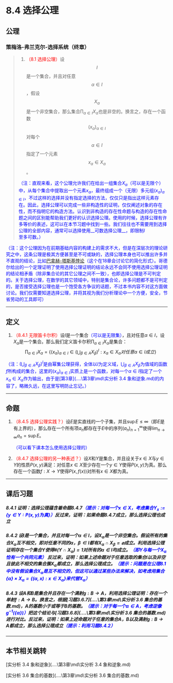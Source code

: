 # 8.4 选择公理

## 公理

### 策梅洛-弗兰克尔-选择系统（终章）

>1. <font color=red>（8.1 选择公理）</font>设$$I$$是一个集合，并且对任意$$\alpha\in I$$，假设$$X_\alpha$$是一个非空集合，那么集合$\displaystyle\prod_{\alpha\in I}X_\alpha$也是非空的。换言之，存在一个函数$$(x_\alpha)_{\alpha\in I}$$对每个$$\alpha\in I$$指定了一个元素$$x_\alpha\in X_\alpha$$。 
>
>   <font color=blue>（注：直观来看，这个公理允许我们在给出一组集合$X_\alpha$（可以是无限个）中，从每个集合中提取出一个元素$x_\alpha$，最终组成一个（无限）多元组$(x_\alpha)_{\alpha\in I}$，不过这样的选择并没有指定选择的方法，仅仅只是指出这样元素存在。因此，选择公理可以完成一些非构造性的证明，仅仅阐述对象的存在性，而不指明它的构造方法。认识到非构造的存在性命题与构造的存在性命题之间的区别能帮助我们更好的认识选择公理。使用的时候，选择公理有许多等价的表述，这可以在本节习题中找到一些。我们往往也不需要用到选择公理的全部内容，通常可以选择使用__可数选择公理__，即限制$I$至多可数。）</font>

<font color=blue>（注：这个公理因为在前期基础内容的构建上的需求不大，但是在深层次的理论研究之中，这条公理是极其方便甚至是不可或缺的，选择公理本身也可以推出许多并不直观的结论，比如[巴拿赫-塔斯基悖论](https://en.m.wikipedia.org/wiki/Banach%E2%80%93Tarski_paradox)（这个在18章会讨论它的简化形式）。哥德尔给出的一个定理证明了使用选择公理证明的结论永远不会同不使用选择公理证明的结论相矛盾（除非集合论的其它公理之间不一致），也即选择公理是不可判定的。关于选择公理，在数学的其它领域中，特别是集合论，许多问题都不是可判定的，是否接受选择公理也是一个饱受各方争议的话题，不过本书内容不对这方面做讨论。我们仅需要知道选择公理，并将其视为我们分析理论中一个方便，安全，节省劳动的工具即可）</font>

---

## 定义

1. <font color=red>（8.4.1 无限笛卡尔积）</font>设$I$是一个集合<font color=blue>（可以是无限集）</font>，且对任意$\alpha\in I$，设$X_\alpha$是一个集合。那么我们定义笛卡尔积$\displaystyle\prod_{\alpha\in I}X_\alpha$是集合：
   $$
   \prod_{\alpha\in I}X_\alpha=\left\{(x_\alpha)_{\alpha\in I}\in\left(\bigcup_{\beta\in A}X_\beta\right)^I:x_\alpha\in X_\alpha 对任意\alpha\in I成立\right\}
   $$

<font color=blue>（注：$\displaystyle\left(\bigcup_{\beta\in A}X_\beta\right)^I$是由幂集公理获得，全体以$I$为定义域，$\displaystyle\bigcup_{\beta\in A}X_\beta$为值域的函数$f$所构成的集合，这里的$(x_\alpha)_{\alpha\in I}$实质上是一个函数，对每一个$\alpha\in I$指定了一个$x_\alpha\in X_\alpha$作为输出，由于是[第3章](..\..\第3章\md\实分析 3.4 象和逆象.md)的内容了，略微久远，在这里写明防止忘记。）</font>

---

## 命题

1. <font color=red>（8.4.5 选择公理实践？）</font>设$E$是实直线的一个子集，并且$\sup E\leq \infty$（即$E$是有上界的），那么存在一个所有项$a_n$都存在于$E$中的序列$(a_n)_{n=1}^\infty$使得$\displaystyle\lim_{n\rightarrow\infty}a_n=\sup E$。

   <font color=blue>（可以看下课本怎么使用选择公理的）</font>

2. <font color=red>（8.4.7 选择公理的另一种表述？）</font>设$X$和$Y$是集合，并且设关于$x\in X$与$y\in Y$的性质$P(x,y)$满足：对任意$x\in X$至少存在一个$y\in Y$使得$P(x,y)$为真。那么存在一个函数$f:X\rightarrow Y$使得$P(x,f(x))$对所有$x\in X$都为真。

---

## 课后习题

##### 8.4.1 证明：选择公理蕴含着命题8.4.7<font color=blue>（提示：对每一个$x\in X$，考虑集合$Y_x:=\{y\in Y:P(x,y)为真\}$）</font>反过来，证明：如果命题8.4.7成立，那么选择公理也成立

>
>

##### 8.4.2 设$I$是一个集合，并且对每一个$\alpha \in I$，设$X_\alpha$是一个非空集合。假设所有的集合$X_\alpha$互不相交，即对任意不同的$\alpha$，$\beta\in I$都有$X_\alpha\cap X_\beta=\varnothing$成立。利用选择公理证明存在一个集合$Y$使得$\#(Y\cap X_\alpha)=1$对所有的$\alpha\in I$均成立。<font color=blue>（即$Y$与每一个$X_\alpha$恰有一个共同元素）</font> 反过来，证明：如果上述命题对于任意选取的集合$I$以及非空且彼此不相交的集合簇$X_\alpha$都成立，那么选择公理成立。<font color=blue>（提示：问题是在公理8.1中没有假设集合$X_\alpha$是互不相交的，但这可以通过某些办法来解决，如考虑用集合$\{\alpha\}\times X_\alpha=\{(\alpha,x):x\in X_\alpha\}$来代替$X_\alpha$）</font>

>
>

##### 8.4.3 设$A$和$B$是集合并且存在一个满射$g:B\rightarrow A$，利用选择公理证明：存在一个单射$f:A\rightarrow B$。换言之，根据[习题3.6.7](..\..\第3章\md\实分析 3.6 集合的基数.md)，$A$的基数小于或等于$B$的基数。<font color=blue>（提示：对于每一个$\alpha\in A$，考虑逆像$g^{-1}(\{\alpha\})$）</font>把这个结论与[习题3.6.8](..\..\第3章\md\实分析 3.6 集合的基数.md)进行对比。反过来，证明：如果上述命题对于任意的集合$A$，$B$以及满射$g:B\rightarrow A$都成立，那么选择公理成立<font color=blue>（提示：利用习题8.4.2）</font>

>
>

---

## 本节相关跳转

[实分析 3.4 象和逆象](..\..\第3章\md\实分析 3.4 象和逆象.md)

[实分析 3.6 集合的基数](..\..\第3章\md\实分析 3.6 集合的基数.md)
